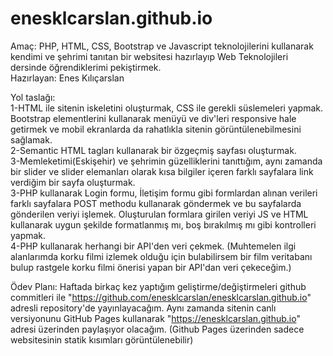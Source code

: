 # enesklcarslan.github.io
Amaç: PHP, HTML, CSS, Bootstrap ve Javascript teknolojilerini kullanarak kendimi ve şehrimi tanıtan bir websitesi hazırlayıp Web Teknolojileri dersinde öğrendiklerimi pekiştirmek.  
Hazırlayan: Enes Kılıçarslan

Yol taslağı:   
1-HTML ile sitenin iskeletini oluşturmak, CSS ile gerekli süslemeleri yapmak. Bootstrap elementlerini kullanarak menüyü ve div'leri responsive hale getirmek ve mobil
ekranlarda da rahatlıkla sitenin görüntülenebilmesini sağlamak.  
2-Semantic HTML tagları kullanarak bir özgeçmiş sayfası oluşturmak.  
3-Memleketimi(Eskişehir) ve şehrimin güzelliklerini tanıttığım, aynı zamanda bir slider ve slider elemanları olarak kısa bilgiler içeren farklı sayfalara link verdiğim bir sayfa oluşturmak.  
3-PHP kullanarak Login formu, İletişim formu gibi formlardan alınan verileri farklı sayfalara POST methodu kullanarak
göndermek ve bu sayfalarda gönderilen veriyi işlemek. Oluşturulan formlara girilen veriyi JS ve HTML kullanarak uygun şekilde formatlanmış mı, boş bırakılmış mı gibi kontrolleri
yapmak.  
4-PHP kullanarak herhangi bir API'den veri çekmek. (Muhtemelen ilgi alanlarımda korku filmi izlemek olduğu için bulabilirsem bir film veritabanı bulup rastgele korku filmi
önerisi yapan bir API'dan veri çekeceğim.)   

Ödev Planı: Haftada birkaç kez yaptığım geliştirme/değiştirmeleri github commitleri ile "https://github.com/enesklcarslan/enesklcarslan.github.io" adresli repository'de
yayınlayacağım. Aynı zamanda sitenin canlı versiyonunu GitHub Pages kullanarak "https://enesklcarslan.github.io" adresi üzerinden paylaşıyor olacağım. (Github Pages üzerinden sadece websitesinin statik kısımları görüntülenebilir)  
  

